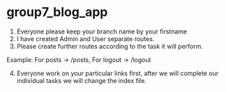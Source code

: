 # group7_blog_app

1. Everyone please keep your branch name by your firstname
2. I have created Admin and User separate routes.
3. Please create further routes according to the task it will perform.

Example: For posts -> /posts, For logout -> /logout

4. Everyone work on your particular links first, after we will complete our individual tasks we will change the index file.